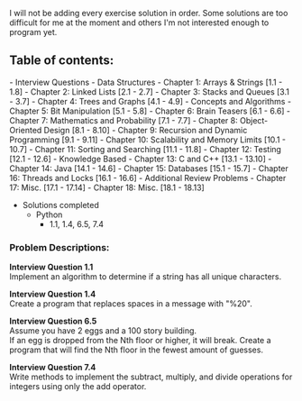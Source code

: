 I will not be adding every exercise solution in order. 
Some solutions are too difficult for me at the moment and others I'm not interested enough to program yet.


<h2>Table of contents:</h2>
- Interview Questions
  - Data Structures 
    - Chapter 1: Arrays & Strings [1.1 - 1.8]
    - Chapter 2: Linked Lists [2.1 - 2.7]
    - Chapter 3: Stacks and Queues [3.1 - 3.7]
    - Chapter 4: Trees and Graphs [4.1 - 4.9]
  - Concepts and Algorithms
    - Chapter 5: Bit Manipulation [5.1 - 5.8]
    - Chapter 6: Brain Teasers [6.1 - 6.6]
    - Chapter 7: Mathematics and Probability [7.1 - 7.7]
    - Chapter 8: Object-Oriented Design [8.1 - 8.10]
    - Chapter 9: Recursion and Dynamic Programming [9.1 - 9.11]
    - Chapter 10: Scalability and Memory Limits [10.1 - 10.7]
    - Chapter 11: Sorting and Searching [11.1 - 11.8]
    - Chapter 12: Testing [12.1 - 12.6]
  - Knowledge Based
    - Chapter 13: C and C++ [13.1 - 13.10]
    - Chapter 14: Java [14.1 - 14.6]
    - Chapter 15: Databases [15.1 - 15.7]
    - Chapter 16: Threads and Locks [16.1 - 16.6]
  - Additional Review Problems
    - Chapter 17: Misc. [17.1 - 17.14]
    - Chapter 18: Misc. [18.1 - 18.13]

- Solutions completed
  - Python
    - 1.1, 1.4, 6.5, 7.4



<h3>Problem Descriptions: </h3>

<strong> Interview Question 1.1 </strong>
<BR>
Implement an algorithm to determine if a string has all unique characters.
<BR>

<strong> Interview Question 1.4 </strong>
<BR>
Create a program that replaces spaces in a message with "%20".
<BR>

<strong> Interview Question 6.5 </strong>
<BR>
Assume you have 2 eggs and a 100 story building.  
If an egg is dropped from the Nth floor or higher, it will break.
Create a program that will find the Nth floor in the fewest amount of guesses.
<BR>

<strong> Interview Question 7.4 </strong>
<BR>
Write methods to implement the subtract, multiply, and divide  operations for integers using only the add operator.
<BR>
